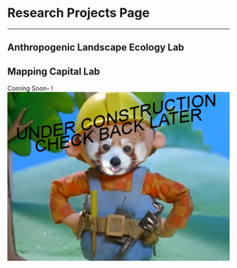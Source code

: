 # Research Projects Page

---


## Anthropogenic Landscape Ecology Lab


## Mapping Capital Lab

Coming Soon- !<br>
[<img src="/images/undercon.png?raw=true"/>](/)
